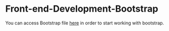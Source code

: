 # Front-end-Development-Bootstrap
You can access Bootstrap file <a href='https://github.com/Internshala-Online-Trainings/Web-Development/tree/master/Module%202%20-%20Bootstrap/Topic%2001%20-%20Introduction/Using%20bootstrap.min.css'>here</a> in order to start working with bootstrap.
